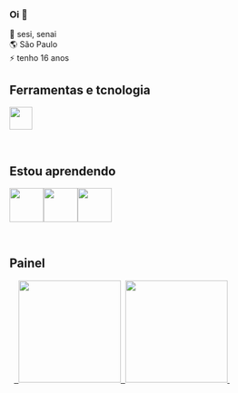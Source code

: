 ### Oi 👋

<!--
**lucasvaini/lucasvaini** is a ✨ _special_ ✨ repository because its `README.md` (this file) appears on your GitHub profile.

Here are some ideas to get you started:

- 🔭 I’m currently working on ...
- 🌱 I’m currently learning ...
- 👯 I’m looking to collaborate on ...
- 🤔 I’m looking for help with ...
- 💬 Ask me about ...
- 📫 How to reach me: ...
- 😄 Pronouns: ...
- ⚡ Fun fact: ...
-->

🙏 sesi, senai   
🌎 São Paulo   
⚡ tenho 16 anos

## Ferramentas e tcnologia
<img src="https://cdn.jsdelivr.net/gh/devicons/devicon/icons/github/github-original.svg" width="40" height="40"/>

 


## Estou aprendendo
<img src="https://cdn.jsdelivr.net/gh/devicons/devicon/icons/html5/html5-original-wordmark.svg" width="60" height="60"/><img src="https://cdn.jsdelivr.net/gh/devicons/devicon/icons/css3/css3-original-wordmark.svg" width="60" height="60"/><img src="https://cdn.jsdelivr.net/gh/devicons/devicon/icons/vscode/vscode-original.svg" width="60" height="60"/>

 


## Painel
<div> 
<a href="https://github.com/lucasvaini"> 
<img height="180em" src="https://github-readme-stats.vercel.app/api/top-langs/?username=lucasvaini&layout=compact&langs_count=7&theme=dracula"/> 
<img height="180em" src="https://github-readme-stats.vercel.app/api?username=lucasvaini&show_icons=true&theme=dracula&include_all_commits=true&count_private=true"/> 
</div>
